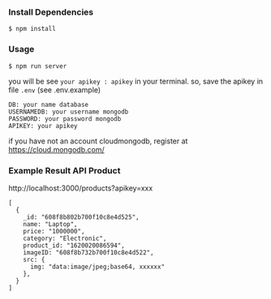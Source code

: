 ### Install Dependencies
```
$ npm install
```

### Usage
```
$ npm run server
```
you will be see `your apikey : apikey` in your terminal. so, save the apikey in file `.env` (see .env.example)
```
DB: your name database
USERNAMEDB: your username mongodb
PASSWORD: your password mongodb
APIKEY: your apikey
```

if you have not an account cloudmongodb, register at https://cloud.mongodb.com/

### Example Result API Product
http://localhost:3000/products?apikey=xxx
```
[
  {
    _id: "608f8b802b700f10c8e4d525",
    name: "Laptop",
    price: "1000000",
    category: "Electronic",
    product_id: "1620020086594",
    imageID: "608f8b732b700f10c8e4d522",
    src: {
      img: "data:image/jpeg;base64, xxxxxx"
    },
  }
]
```